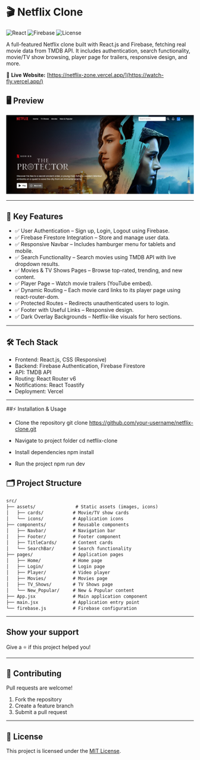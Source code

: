# 🎬 Netflix Clone

![React](https://img.shields.io/badge/React-19.1-blue)
![Firebase](https://img.shields.io/badge/Firebase-12.0-orange)
![License](https://img.shields.io/badge/License-MIT-green)


A full-featured Netflix clone built with React.js and Firebase, fetching real movie data from TMDB API.
It includes authentication, search functionality, movie/TV show browsing, player page for trailers, responsive design, and more.

🔗 **Live Website:** [https://netflix-zone.vercel.app/](https://watch-fly.vercel.app/)

## 🖥️ Preview

![Netflix Clone UI](./public/UI.png)

---

## 🎯 Key Features

- ✅ User Authentication – Sign up, Login, Logout using Firebase.
- ✅ Firebase Firestore Integration – Store and manage user data.
- ✅ Responsive Navbar – Includes hamburger menu for tablets and mobile.
- ✅ Search Functionality – Search movies using TMDB API with live dropdown results.
- ✅ Movies & TV Shows Pages – Browse top-rated, trending, and new content.
- ✅ Player Page – Watch movie trailers (YouTube embed).
- ✅ Dynamic Routing – Each movie card links to its player page using react-router-dom.
- ✅ Protected Routes – Redirects unauthenticated users to login.
- ✅ Footer with Useful Links – Responsive design.
- ✅ Dark Overlay Backgrounds – Netflix-like visuals for hero sections.

---

## 🛠️ Tech Stack

- Frontend: React.js, CSS (Responsive)
- Backend: Firebase Authentication, Firebase Firestore
- API: TMDB API
- Routing: React Router v6
- Notifications: React Toastify
- Deployment: Vercel

---
##⚡ Installation & Usage

- Clone the repository
git clone https://github.com/your-username/netflix-clone.git

- Navigate to project folder
cd netflix-clone

- Install dependencies
npm install

- Run the project
npm run dev


## 🗂️ Project Structure

```
src/
├── assets/               # Static assets (images, icons)
│   ├── cards/           # Movie/TV show cards
│   └── icons/           # Application icons
├── components/          # Reusable components
│   ├── Navbar/          # Navigation bar
│   ├── Footer/          # Footer component
│   ├── TitleCards/      # Content cards
│   └── SearchBar/       # Search functionality
├── pages/               # Application pages
│   ├── Home/            # Home page
│   ├── Login/           # Login page
│   ├── Player/          # Video player
│   ├── Movies/          # Movies page
│   ├── TV_Shows/        # TV Shows page
│   └── New_Popular/     # New & Popular content
├── App.jsx              # Main application component
├── main.jsx             # Application entry point
└── firebase.js          # Firebase configuration
```

---

## Show your support

Give a ⭐️ if this project helped you!

---

## 🤝 Contributing

Pull requests are welcome!

1. Fork the repository
2. Create a feature branch
3. Submit a pull request

---

## 📜 License

This project is licensed under the [MIT License](LICENSE).

